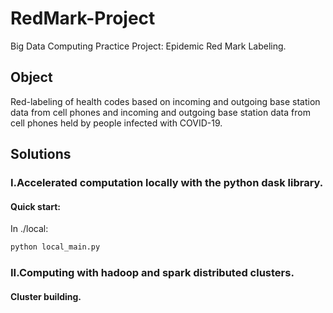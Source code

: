 # **RedMark-Project**
Big Data Computing Practice Project: Epidemic Red Mark Labeling.

## **Object**
Red-labeling of health codes based on incoming and outgoing base station data from cell phones and incoming and outgoing base station data from cell phones held by people infected with COVID-19.

## **Solutions**
### I.Accelerated computation **locally** with the python **dask library**.
#### Quick start:
In ./local:
```bash
python local_main.py
```

### II.Computing with **hadoop** and **spark distributed clusters**.
#### Cluster building.

